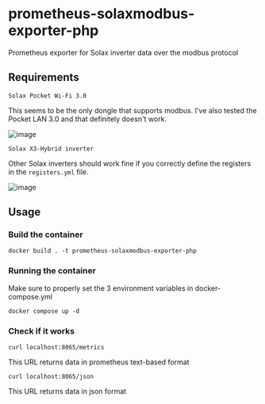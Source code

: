 # prometheus-solaxmodbus-exporter-php
Prometheus exporter for Solax inverter data over the modbus protocol

## Requirements

`Solax Pocket Wi-Fi 3.0`

This seems to be the only dongle that supports modbus. I've also tested the Pocket LAN 3.0 and that definitely doesn't work.

![image](https://github.com/monkhaze/prometheus-solaxmodbus-exporter-php/assets/6921039/1bb14622-57d2-4695-b1c3-9fdde6bf0040)

`Solax X3-Hybrid inverter`

Other Solax inverters should work fine if you correctly define the registers in the `registers.yml` file.

![image](https://github.com/monkhaze/prometheus-solaxmodbus-exporter-php/assets/6921039/36bc2228-4eba-4207-a231-0226e3d2bb5a)

## Usage

### Build the container

`docker build . -t prometheus-solaxmodbus-exporter-php`

### Running the container

Make sure to properly set the 3 environment variables in docker-compose.yml

`docker compose up -d`

### Check if it works

`curl localhost:8065/metrics`

This URL returns data in prometheus text-based format

`curl localhost:8065/json`

This URL returns data in json format
